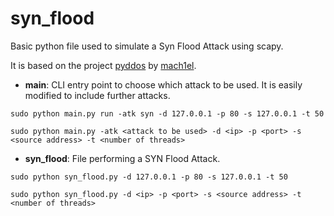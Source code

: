 # syn_flood
Basic python file used to simulate a Syn Flood Attack using scapy. 

It is based on the project [pyddos](https://github.com/mach1el/pyddos) by [mach1el](https://github.com/mach1el).

 - **main**: CLI entry point to choose which attack to be used. It is easily modified to include further attacks.
 
```
sudo python main.py run -atk syn -d 127.0.0.1 -p 80 -s 127.0.0.1 -t 50

sudo python main.py -atk <attack to be used> -d <ip> -p <port> -s <source address> -t <number of threads>
```
  
  - **syn_flood**: File performing a SYN Flood Attack. 
 
```
sudo python syn_flood.py -d 127.0.0.1 -p 80 -s 127.0.0.1 -t 50

sudo python syn_flood.py -d <ip> -p <port> -s <source address> -t <number of threads>
```
 
